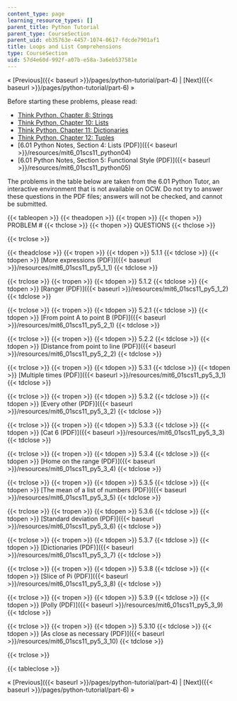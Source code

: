```yaml
---
content_type: page
learning_resource_types: []
parent_title: Python Tutorial
parent_type: CourseSection
parent_uid: eb35763e-4457-1074-0617-fdcde7901af1
title: Loops and List Comprehensions
type: CourseSection
uid: 57d4e60d-992f-a07b-e58a-3a6eb537581e
---
```


« [Previous]({{< baseurl >}}/pages/python-tutorial/part-4) | [Next]({{< baseurl >}}/pages/python-tutorial/part-6) »

Before starting these problems, please read:

*   [Think Python, Chapter 8: Strings](http://www.greenteapress.com/thinkpython/html/book009.html)
*   [Think Python, Chapter 10: Lists](http://www.greenteapress.com/thinkpython/html/book011.html)
*   [Think Python, Chapter 11: Dictionaries](http://www.greenteapress.com/thinkpython/html/book012.html)
*   [Think Python, Chapter 12: Tuples](http://www.greenteapress.com/thinkpython/html/book013.html)
*   [6.01 Python Notes, Section 4: Lists (PDF)]({{< baseurl >}}/resources/mit6_01scs11_python04)
*   [6.01 Python Notes, Section 5: Functional Style (PDF)]({{< baseurl >}}/resources/mit6_01scs11_python05)

The problems in the table below are taken from the 6.01 Python Tutor, an interactive environment that is not available on OCW. Do not try to answer these questions in the PDF files; answers will not be checked, and cannot be submitted.

{{< tableopen >}}
{{< theadopen >}}
{{< tropen >}}
{{< thopen >}}
PROBLEM #
{{< thclose >}}
{{< thopen >}}
QUESTIONS
{{< thclose >}}

{{< trclose >}}

{{< theadclose >}}
{{< tropen >}}
{{< tdopen >}}
5.1.1
{{< tdclose >}}
{{< tdopen >}}
[More expressions (PDF)]({{< baseurl >}}/resources/mit6_01scs11_py5_1_1)
{{< tdclose >}}

{{< trclose >}}
{{< tropen >}}
{{< tdopen >}}
5.1.2
{{< tdclose >}}
{{< tdopen >}}
[Ranger (PDF)]({{< baseurl >}}/resources/mit6_01scs11_py5_1_2)
{{< tdclose >}}

{{< trclose >}}
{{< tropen >}}
{{< tdopen >}}
5.2.1
{{< tdclose >}}
{{< tdopen >}}
[From point A to point B (PDF)]({{< baseurl >}}/resources/mit6_01scs11_py5_2_1)
{{< tdclose >}}

{{< trclose >}}
{{< tropen >}}
{{< tdopen >}}
5.2.2
{{< tdclose >}}
{{< tdopen >}}
[Distance from point to line (PDF)]({{< baseurl >}}/resources/mit6_01scs11_py5_2_2)
{{< tdclose >}}

{{< trclose >}}
{{< tropen >}}
{{< tdopen >}}
5.3.1
{{< tdclose >}}
{{< tdopen >}}
[Multiple times (PDF)]({{< baseurl >}}/resources/mit6_01scs11_py5_3_1)
{{< tdclose >}}

{{< trclose >}}
{{< tropen >}}
{{< tdopen >}}
5.3.2
{{< tdclose >}}
{{< tdopen >}}
[Every other (PDF)]({{< baseurl >}}/resources/mit6_01scs11_py5_3_2)
{{< tdclose >}}

{{< trclose >}}
{{< tropen >}}
{{< tdopen >}}
5.3.3
{{< tdclose >}}
{{< tdopen >}}
[Cat 6 (PDF)]({{< baseurl >}}/resources/mit6_01scs11_py5_3_3)
{{< tdclose >}}

{{< trclose >}}
{{< tropen >}}
{{< tdopen >}}
5.3.4
{{< tdclose >}}
{{< tdopen >}}
[Home on the range (PDF)]({{< baseurl >}}/resources/mit6_01scs11_py5_3_4)
{{< tdclose >}}

{{< trclose >}}
{{< tropen >}}
{{< tdopen >}}
5.3.5
{{< tdclose >}}
{{< tdopen >}}
[The mean of a list of numbers (PDF)]({{< baseurl >}}/resources/mit6_01scs11_py5_3_5)
{{< tdclose >}}

{{< trclose >}}
{{< tropen >}}
{{< tdopen >}}
5.3.6
{{< tdclose >}}
{{< tdopen >}}
[Standard deviation (PDF)]({{< baseurl >}}/resources/mit6_01scs11_py5_3_6)
{{< tdclose >}}

{{< trclose >}}
{{< tropen >}}
{{< tdopen >}}
5.3.7
{{< tdclose >}}
{{< tdopen >}}
[Dictionaries (PDF)]({{< baseurl >}}/resources/mit6_01scs11_py5_3_7)
{{< tdclose >}}

{{< trclose >}}
{{< tropen >}}
{{< tdopen >}}
5.3.8
{{< tdclose >}}
{{< tdopen >}}
[Slice of Pi (PDF)]({{< baseurl >}}/resources/mit6_01scs11_py5_3_8)
{{< tdclose >}}

{{< trclose >}}
{{< tropen >}}
{{< tdopen >}}
5.3.9
{{< tdclose >}}
{{< tdopen >}}
[Polly (PDF)]({{< baseurl >}}/resources/mit6_01scs11_py5_3_9)
{{< tdclose >}}

{{< trclose >}}
{{< tropen >}}
{{< tdopen >}}
5.3.10
{{< tdclose >}}
{{< tdopen >}}
[As close as necessary (PDF)]({{< baseurl >}}/resources/mit6_01scs11_py5_3_10)
{{< tdclose >}}

{{< trclose >}}

{{< tableclose >}}

« [Previous]({{< baseurl >}}/pages/python-tutorial/part-4) | [Next]({{< baseurl >}}/pages/python-tutorial/part-6) »